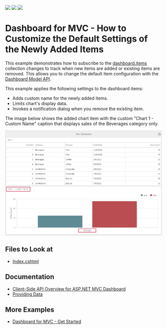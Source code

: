 <!-- default badges list -->
![](https://img.shields.io/endpoint?url=https://codecentral.devexpress.com/api/v1/VersionRange/575863040/22.1.6%2B)
[![](https://img.shields.io/badge/Open_in_DevExpress_Support_Center-FF7200?style=flat-square&logo=DevExpress&logoColor=white)](https://supportcenter.devexpress.com/ticket/details/T1132675)
[![](https://img.shields.io/badge/📖_How_to_use_DevExpress_Examples-e9f6fc?style=flat-square)](https://docs.devexpress.com/GeneralInformation/403183)
<!-- default badges end -->
# Dashboard for MVC - How to Customize the Default Settings of the Newly Added Items

This example demonstrates how to subscribe to the [dashboard.items](https://docs.devexpress.com/Dashboard/js-DevExpress.Dashboard.Model.Dashboard#js_devexpress_dashboard_model_dashboard_items) collection changes to track when new items are added or existing items are removed. This allows you to change the default item configuration with the [Dashboard Model API](https://docs.devexpress.com/Dashboard/402482/web-dashboard/ui-elements-and-customization/dashboard-model).

This example applies the following settings to the dashboard items:

* Adds custom name for the newly added items.
* Limits chart's display data.
* Invokes a notification dialog when you remove the existing item.

The image below shows the added chart item with the custom "Chart 1 - Custom Name" caption that displays sales of the Beverages category only.

![Dashboard](images/dashboard.png)

## Files to Look at

* [Index.cshtml](./CS/Views//Home/Index.cshtml)

## Documentation

- [Client-Side API Overview for ASP.NET MVC Dashboard](https://docs.devexpress.com/Dashboard/16796/web-dashboard/aspnet-mvc-dashboard-extension/client-side-api-overview)
- [Providing Data](https://docs.devexpress.com/Dashboard/117297/web-dashboard/create-dashboards-on-the-web/dashboard-item-settings/grid/providing-data)

## More Examples

- [Dashboard for MVC - Get Started](https://github.com/DevExpress-Examples/web-dashboard-asp-net-mvc-application)
